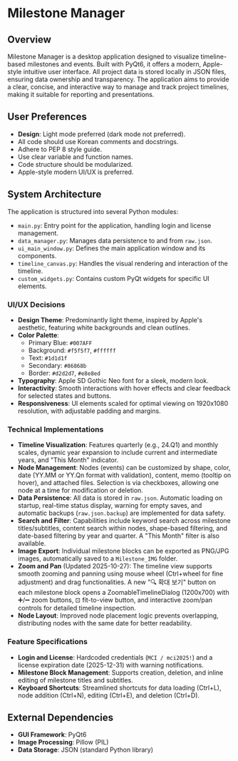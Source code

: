 # Milestone Manager

## Overview
Milestone Manager is a desktop application designed to visualize timeline-based milestones and events. Built with PyQt6, it offers a modern, Apple-style intuitive user interface. All project data is stored locally in JSON files, ensuring data ownership and transparency. The application aims to provide a clear, concise, and interactive way to manage and track project timelines, making it suitable for reporting and presentations.

## User Preferences
- **Design**: Light mode preferred (dark mode not preferred).
- All code should use Korean comments and docstrings.
- Adhere to PEP 8 style guide.
- Use clear variable and function names.
- Code structure should be modularized.
- Apple-style modern UI/UX is preferred.

## System Architecture
The application is structured into several Python modules:
- `main.py`: Entry point for the application, handling login and license management.
- `data_manager.py`: Manages data persistence to and from `raw.json`.
- `ui_main_window.py`: Defines the main application window and its components.
- `timeline_canvas.py`: Handles the visual rendering and interaction of the timeline.
- `custom_widgets.py`: Contains custom PyQt widgets for specific UI elements.

### UI/UX Decisions
- **Design Theme**: Predominantly light theme, inspired by Apple's aesthetic, featuring white backgrounds and clean outlines.
- **Color Palette**:
    - Primary Blue: `#007AFF`
    - Background: `#f5f5f7`, `#ffffff`
    - Text: `#1d1d1f`
    - Secondary: `#86868b`
    - Border: `#d2d2d7`, `#e8e8ed`
- **Typography**: Apple SD Gothic Neo font for a sleek, modern look.
- **Interactivity**: Smooth interactions with hover effects and clear feedback for selected states and buttons.
- **Responsiveness**: UI elements scaled for optimal viewing on 1920x1080 resolution, with adjustable padding and margins.

### Technical Implementations
- **Timeline Visualization**: Features quarterly (e.g., 24.Q1) and monthly scales, dynamic year expansion to include current and intermediate years, and "This Month" indicator.
- **Node Management**: Nodes (events) can be customized by shape, color, date (YY.MM or YY.Qn format with validation), content, memo (tooltip on hover), and attached files. Selection is via checkboxes, allowing one node at a time for modification or deletion.
- **Data Persistence**: All data is stored in `raw.json`. Automatic loading on startup, real-time status display, warning for empty saves, and automatic backups (`raw.json.backup`) are implemented for data safety.
- **Search and Filter**: Capabilities include keyword search across milestone titles/subtitles, content search within nodes, shape-based filtering, and date-based filtering by year and quarter. A "This Month" filter is also available.
- **Image Export**: Individual milestone blocks can be exported as PNG/JPG images, automatically saved to a `Milestone_IMG` folder.
- **Zoom and Pan** (Updated 2025-10-27): The timeline view supports smooth zooming and panning using mouse wheel (Ctrl+wheel for fine adjustment) and drag functionalities. A new "🔍 확대 보기" button on each milestone block opens a ZoomableTimelineDialog (1200x700) with ➕/➖ zoom buttons, ⊡ fit-to-view button, and interactive zoom/pan controls for detailed timeline inspection.
- **Node Layout**: Improved node placement logic prevents overlapping, distributing nodes with the same date for better readability.

### Feature Specifications
- **Login and License**: Hardcoded credentials (`MCI / mci2025!`) and a license expiration date (2025-12-31) with warning notifications.
- **Milestone Block Management**: Supports creation, deletion, and inline editing of milestone titles and subtitles.
- **Keyboard Shortcuts**: Streamlined shortcuts for data loading (Ctrl+L), node addition (Ctrl+N), editing (Ctrl+E), and deletion (Ctrl+D).

## External Dependencies
- **GUI Framework**: PyQt6
- **Image Processing**: Pillow (PIL)
- **Data Storage**: JSON (standard Python library)
